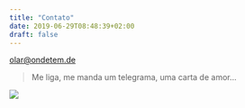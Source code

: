 ```yaml
---
title: "Contato"
date: 2019-06-29T08:48:39+02:00
draft: false
---
```


[olar@ondetem.de](mailto:olar@ondetem.de)

> Me liga, me manda um telegrama, uma carta de amor...

![](https://c-sf.smule.com/sf/s90/arr/c9/2f/fcb8f3c2-864e-4a3d-b147-5640412031a5_512.jpg)
